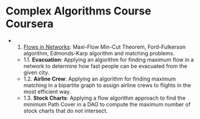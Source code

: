 # Complex Algorithms Course Coursera

- 1. [Flows in Networks](./1-Flows-In-Network): Maxi-Flow Min-Cut Theorem, Ford-Fulkerson algorithm, Edmonds-Karp algorithm and matching problems.
    - 1.1. **Evacuation**: Applying an algorithm for finding maximum flow in a network to determine how fast people can be evacuated from the given city.
    - 1.2. **Airline Crew**: Applying an algorithm for finding maximum matching in a bipartite graph to assign airline crews to flights in the most efficient way.
    - 1.3. **Stock Charts**: Applying a flow algorithm approach to find the minimum Path Cover in a DAG to compute the maximum number of stock charts that do not intersect.

